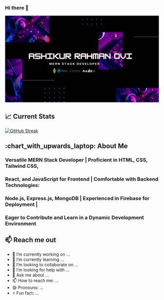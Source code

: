 ### Hi there 👋

![The San Juan Mountains are beautiful!](banner-1.png "San Juan Mountains")

## :chart_with_upwards_trend: Current Stats

[![GitHub Streak](https://github-readme-streak-stats.herokuapp.com?user=ashikurbd71&theme=tokyonight)](https://git.io/streak-stats)

## :chart_with_upwards_laptop: About Me 

### Versatile MERN Stack Developer | Proficient in HTML, CSS, Tailwind CSS,
### React, and JavaScript for Frontend | Comfortable with Backend Technologies:
### Node.js, Express.js, MongoDB | Experienced in Firebase for Deployment |
### Eager to Contribute and Learn in a Dynamic Development Environment


## :mailbox: Reach me out

- 🔭 I’m currently working on ...
- 🌱 I’m currently learning ...
- 👯 I’m looking to collaborate on ...
- 🤔 I’m looking for help with ...
- 💬 Ask me about ...
- 📫 How to reach me: ...
- 😄 Pronouns: ...
- ⚡ Fun fact: ...

